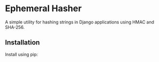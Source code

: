 # Ephemeral Hasher

A simple utility for hashing strings in Django applications using HMAC and SHA-256.

## Installation

Install using pip:

